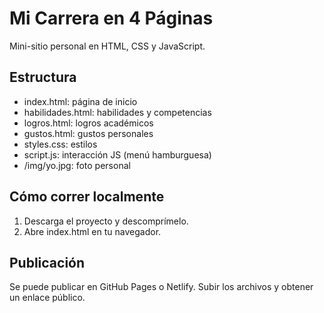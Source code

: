 # Mi Carrera en 4 Páginas

Mini-sitio personal en HTML, CSS y JavaScript.

## Estructura
- index.html: página de inicio
- habilidades.html: habilidades y competencias
- logros.html: logros académicos
- gustos.html: gustos personales
- styles.css: estilos
- script.js: interacción JS (menú hamburguesa)
- /img/yo.jpg: foto personal

## Cómo correr localmente
1. Descarga el proyecto y descomprímelo.
2. Abre index.html en tu navegador.

## Publicación
Se puede publicar en GitHub Pages o Netlify. Subir los archivos y obtener un enlace público.